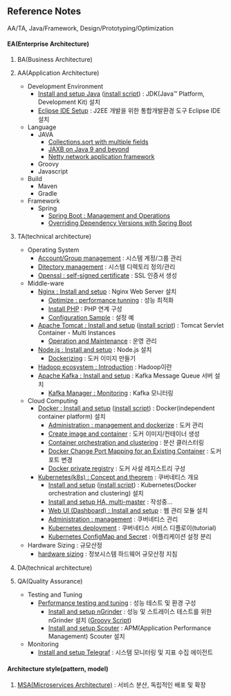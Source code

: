 ## Reference Notes
AA/TA, Java/Framework, Design/Prototyping/Optimization

#### EA(Enterprise Architecture)

1. BA(Business Architecture)

2. AA(Application Architecture)
    * Development Environment
      + [Install and setup Java](AA/JDK/install.n.setup.md) ([install script](AA/JDK/install.n.setup.script.md)) : JDK(Java™ Platform, Development Kit) 설치
      + [Eclipse IDE Setup](eclipse.ide.setup.md) : J2EE 개발을 위한 통합개발환경 도구 Eclipse IDE 설치
    * Language
      + JAVA
        - [Collections.sort with multiple fields](AA/Java/collections.sort.sample.md)
        - [JAXB on Java 9 and beyond](AA/Java/jaxb.on.java.9.n.beyond.md)
        - [Netty network application framework](AA/Java/netty.nio.network.framework.md)
      + Groovy
      + Javascript
    * Build
      + Maven
      + Gradle
    * Framework
      + Spring
        - [Spring Boot : Management and Operations](AA/Framework/springboot.management.n.operations.md)
        - [Overriding Dependency Versions with Spring Boot](AA/Framework/springboot.transitive.dependency.md)

3. TA(technical architecture)
    * Operating System
      + [Account/Group management](TA/system/management.account.n.group.md) : 시스템 계정/그룹 관리
      + [Ditectory management](TA/system/management.directory.md) : 시스템 디렉토리 정의/관리
      + [Openssl : self-signed certificate](TA/system/openssl.self.signed.certificate.md) : SSL 인증서 생성
    * Middle-ware
      + [Nginx : Install and setup](TA/nginx/install.n.setup.md) : Nginx Web Server 설치
        - [Optimize : performance tunning](TA/nginx/optimize.performance.tunning.md) : 성능 최적화
        - [Install PHP](TA/nginx/install.n.setup.php.md) : PHP 연계 구성
        - [Configuration Sample](TA/nginx/configuration.sample.md) : 설정 예
      + [Apache Tomcat : Install and setup](TA/apache.tomcat/install.n.setup.md) ([install script](TA/apache.tomcat/install.n.setup.script.md)) : Tomcat Servlet Container - Multi Instances
        - [Operation and Maintenance](TA/apache.tomcat/operation.n.maintenance.md) : 운영 관리
      + [Node.js : Install and setup](TA/node.js/install.n.setup.md) : Node.js 설치
        - [Dockerizing](TA/node.js/dockerizing.md) : 도커 이미지 만들기
      + [Hadoop ecosystem : Introduction](TA/hadoop/introduction.md) : Hadoop이란
      + [Apache Kafka : Install and setup](TA/apache.kafka/install.n.setup.md) : Kafka Message Queue 서버 설치
        - [Kafka Manager : Monitoring](TA/apache.kafka/install.n.setup.kafka.manager.md) : Kafka 모니터링 
    * Cloud Computing
      + [Docker : Install and setup](TA/cloud/docker/install.n.setup.md) ([install script](TA/cloud/docker/install.n.setup.script.md)) : Docker(independent container platform) 설치
        - [Administration : management and dockerize](TA/cloud/docker/administration.management.md) : 도커 관리
        - [Create image and container](TA/cloud/docker/create.image.n.container.md) : 도커 이미지/컨테이너 생성
        - [Container orchestration and clustering](TA/cloud/docker/orchestration.n.clustering.md) : 분산 클러스터링
        - [Docker Change Port Mapping for an Existing Container](TA/cloud/docker/change.port.mapping.md) : 도커 포트 변경
        - [Docker private registry](TA/cloud/docker/private.registry.md) : 도커 사설 레지스트리 구성
      + [Kubernetes(k8s) : Concept and theorem](TA/cloud/kubernetes/concept.theorem.md) : 쿠버네티스 개요
        - [Install and setup](TA/cloud/kubernetes/install.n.setup.md) ([install script](TA/cloud/kubernetes/install.n.setup.script.md)) : Kubernetes(Docker orchestration and clustering) 설치
        - [Install and setup HA, multi-master](TA/cloud/kubernetes/master.node.cluster.ha.md) : 작성중...
        - [Web UI (Dashboard) : Install and setup](TA/cloud/kubernetes/install.n.setup.dashboard.md) : 웹 관리 모듈 설치
        - [Administration : management](TA/cloud/kubernetes/administration.management.md) : 쿠버네티스 관리
        - [Kubernetes deployment](TA/cloud/kubernetes/how.to.deployment.md) : 쿠버네티스 서비스 디플로이(tutorial)
        - [Kubernetes ConfigMap and Secret](TA/cloud/kubernetes/configMap.n.secret.md) : 어플리케이션 설정 분리
    * Hardware Sizing : 규모산정
      + [hardware sizing](TA/system/hardware.sizing.md) : 정보시스템 하드웨어 규모산정 지침
     
4. DA(technical architecture)

5. QA(Quality Assurance)
    * Testing and Tuning
      + [Performance testing and tuning](QA/performance.testing.and.tuning.md) : 성능 테스트 및 환경 구성
        - [Install and setup nGrinder](QA/install.n.setup.ngrinder.md) : 성능 및 스트레이스 테스트를 위한 nGrinder 설치 ([Groovy Script](QA/ngrinder.groovy.script.md))
        - [Install and setup Scouter](QA/install.n.setup.scouter.md) : APM(Application Performance Management) Scouter 설치
    * Monitoring
      + [Install and setup Telegraf](QA/install.n.setup.telegraf.md) : 시스템 모니터링 및 지표 수집 에이전트

#### Architecture style(pattern, model)

1. [MSA(Microservices Architecture)](architecture.style/MSA/concept.md) : 서비스 분산, 독립적인 배포 및 확장
